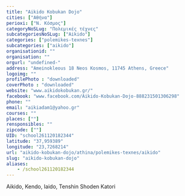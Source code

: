 ```yaml
---
title: "Aikido Kobukan Dojo"
cities: ["Αθήνα"]
perioxi: ["Ν. Κόσμος"]
categoryNoSLug: "Πολεμικές τέχνες"
subcategoriesNoSLug: ["Aikido"]
categories: ["polemikes-texnes"]
subcategories: ["aikido"]
organisationid: ""
organisation: ""
orgurl: "undefined-"
address: "Ameinokleous 18 Neos Kosmos, 11745 Athens, Greece"
logoimg: ""
profilePhoto : "downloaded"
coverPhoto : "downloaded"
website: "www.aikidokobukan.gr/"
facebook: "www.facebook.com/Aikido-Kobukan-Dojo-888231501306298"
phone: ""
email: "aikiadam1@yahoo.gr"
courses: ""
places: [""]
rensponsibles: ""
zipcode: [""]
UID: "school261120182344"
latitude: "37,959389"
longitude: "23,7268214"
url: "aikido-kobukan-dojo/athina/polemikes-texnes/aikido"
slug: "aikido-kobukan-dojo"
aliases:
    - /school261120182344
---
```



Aikido, Kendo, Iaido, Tenshin Shoden Katori

